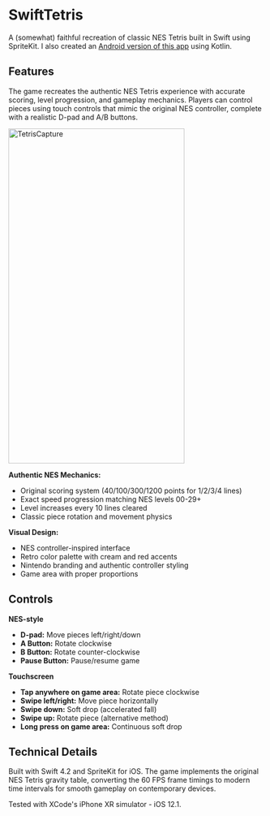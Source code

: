 # SwiftTetris

A (somewhat) faithful recreation of classic NES Tetris built in Swift using SpriteKit. I also created an [Android version of this app](https://github.com/jakebohman/KotlinTetris) using Kotlin.

## Features

The game recreates the authentic NES Tetris experience with accurate scoring, level progression, and gameplay mechanics. Players can control pieces using touch controls that mimic the original NES controller, complete with a realistic D-pad and A/B buttons.

<img width="347" height="660" alt="TetrisCapture" src="https://github.com/user-attachments/assets/cd710ec4-6bc0-49e9-b58c-0865db38de9e" />

**Authentic NES Mechanics:**
- Original scoring system (40/100/300/1200 points for 1/2/3/4 lines)
- Exact speed progression matching NES levels 00-29+
- Level increases every 10 lines cleared
- Classic piece rotation and movement physics

**Visual Design:**
- NES controller-inspired interface
- Retro color palette with cream and red accents
- Nintendo branding and authentic controller styling
- Game area with proper proportions

## Controls

**NES-style**
- **D-pad:** Move pieces left/right/down
- **A Button:** Rotate clockwise  
- **B Button:** Rotate counter-clockwise
- **Pause Button:** Pause/resume game

**Touchscreen**
- **Tap anywhere on game area:** Rotate piece clockwise
- **Swipe left/right:** Move piece horizontally
- **Swipe down:** Soft drop (accelerated fall)
- **Swipe up:** Rotate piece (alternative method)
- **Long press on game area:** Continuous soft drop


## Technical Details

Built with Swift 4.2 and SpriteKit for iOS. The game implements the original NES Tetris gravity table, converting the 60 FPS frame timings to modern time intervals for smooth gameplay on contemporary devices.

Tested with XCode's iPhone XR simulator - iOS 12.1.

